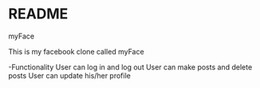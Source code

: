 # README

myFace

This is my facebook clone called myFace

-Functionality
  User can log in and log out
  User can make posts and delete posts
  User can update his/her profile
